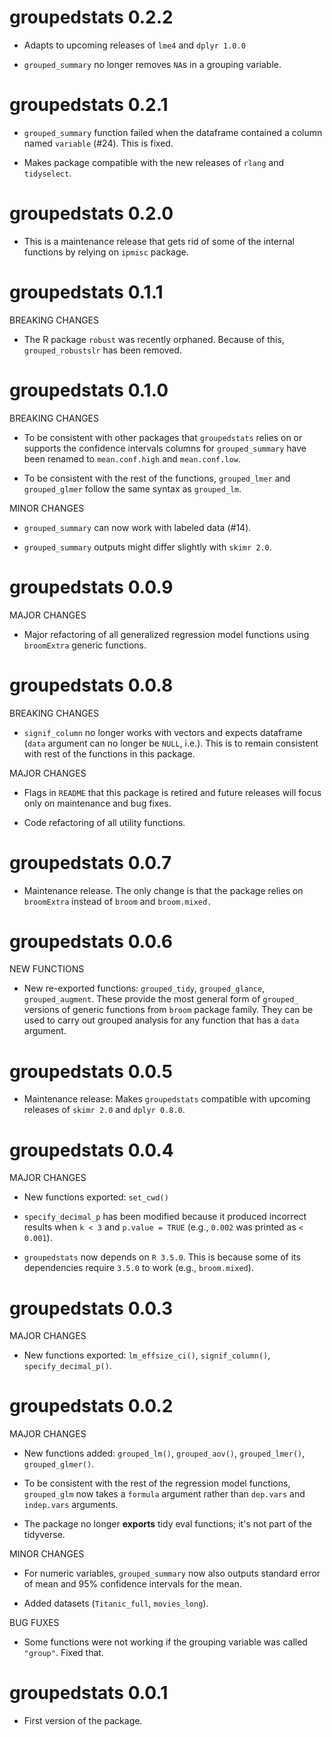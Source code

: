 # groupedstats 0.2.2

  - Adapts to upcoming releases of `lme4` and `dplyr 1.0.0`
  
  - `grouped_summary` no longer removes `NA`s in a grouping variable.

# groupedstats 0.2.1

  - `grouped_summary` function failed when the dataframe contained a column
    named `variable` (#24). This is fixed.
  
  - Makes package compatible with the new releases of `rlang` and `tidyselect`.

# groupedstats 0.2.0

  - This is a maintenance release that gets rid of some of the internal
    functions by relying on `ipmisc` package.
 
# groupedstats 0.1.1

BREAKING CHANGES

  - The R package `robust` was recently orphaned. Because of this,
    `grouped_robustslr` has been removed.
 
# groupedstats 0.1.0

BREAKING CHANGES

  - To be consistent with other packages that `groupedstats` relies on or
    supports the confidence intervals columns for `grouped_summary` have been
    renamed to `mean.conf.high` and `mean.conf.low`.
  
  - To be consistent with the rest of the functions, `grouped_lmer` and
    `grouped_glmer` follow the same syntax as `grouped_lm`.

MINOR CHANGES

  - `grouped_summary` can now work with labeled data (#14).
  
  - `grouped_summary` outputs might differ slightly with `skimr 2.0`.

# groupedstats 0.0.9

MAJOR CHANGES

  - Major refactoring of all generalized regression model functions using
    `broomExtra` generic functions.

# groupedstats 0.0.8

BREAKING CHANGES

  - `signif_column` no longer works with vectors and expects dataframe (`data`
    argument can no longer be `NULL`, i.e.). This is to remain consistent with
    rest of the functions in this package.

MAJOR CHANGES

  - Flags in `README` that this package is retired and future releases will
    focus only on maintenance and bug fixes. 
  
  - Code refactoring of all utility functions.

# groupedstats 0.0.7

  - Maintenance release. The only change is that the package relies on
   `broomExtra` instead of `broom` and `broom.mixed.`

# groupedstats 0.0.6
 
NEW FUNCTIONS

  - New re-exported functions: `grouped_tidy`, `grouped_glance`,
    `grouped_augment`. These provide the most general form of `grouped_`
    versions of generic functions from `broom` package family. They can be used
    to carry out grouped analysis for any function that has a `data` argument.

# groupedstats 0.0.5

  - Maintenance release: Makes `groupedstats` compatible with upcoming releases
    of `skimr 2.0` and `dplyr 0.8.0`.

# groupedstats 0.0.4

MAJOR CHANGES

  - New functions exported: `set_cwd()`
  
  - `specify_decimal_p` has been modified because it produced incorrect results
    when `k < 3` and `p.value = TRUE` (e.g., `0.002` was printed as `< 0.001`).
  
  - `groupedstats` now depends on `R 3.5.0`. This is because some of its
    dependencies require `3.5.0` to work (e.g., `broom.mixed`).

# groupedstats 0.0.3

MAJOR CHANGES

  - New functions exported: `lm_effsize_ci()`, `signif_column()`,
  `specify_decimal_p()`.

# groupedstats 0.0.2

MAJOR CHANGES

  - New functions added: `grouped_lm()`, `grouped_aov()`, `grouped_lmer()`,
   `grouped_glmer()`.
  
  - To be consistent with the rest of the regression model functions,
    `grouped_glm` now takes a `formula` argument rather than `dep.vars` and
    `indep.vars` arguments.
  
  - The package no longer **exports** tidy eval functions; it's not part of the
    tidyverse.

MINOR CHANGES

  - For numeric variables, `grouped_summary` now also outputs standard error of
    mean and 95% confidence intervals for the mean.
  
  - Added datasets (`Titanic_full`, `movies_long`).
  
BUG FUXES

  - Some functions were not working if the grouping variable was called `"group"`. Fixed that.
  
# groupedstats 0.0.1

* First version of the package.
